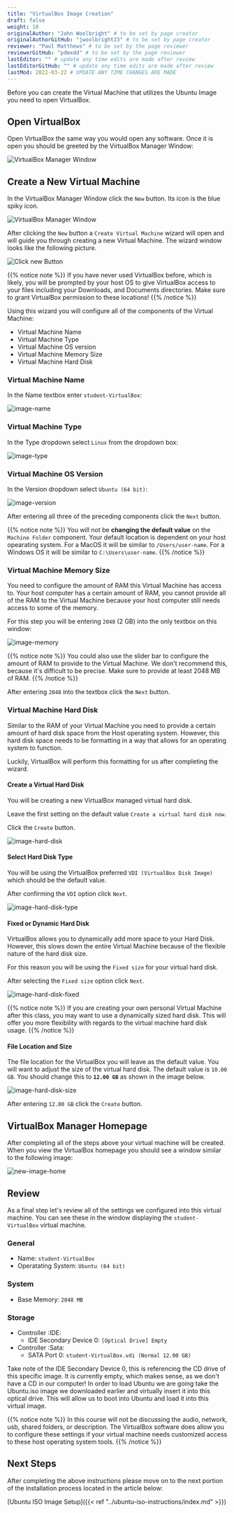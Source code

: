 ```yaml
---
title: "VirtualBox Image Creation"
draft: false
weight: 10
originalAuthor: "John Woolbright" # to be set by page creator
originalAuthorGitHub: "jwoolbright23" # to be set by page creator
reviewer: "Paul Matthews" # to be set by the page reviewer
reviewerGitHub: "pdmxdd" # to be set by the page reviewer
lastEditor: "" # update any time edits are made after review
lastEditorGitHub: "" # update any time edits are made after review
lastMod: 2022-03-22 # UPDATE ANY TIME CHANGES ARE MADE
---
```


Before you can create the Virtual Machine that utilizes the Ubuntu Image you need to open VirtualBox.

## Open VirtualBox

Open VirtualBox the same way you would open any software. Once it is open you should be greeted by the VirtualBox Manager Window:

![VirtualBox Manager Window](pictures/virtualbox-home.png?classes=border)

## Create a New Virtual Machine

In the VirtualBox Manager Window click the `New` button. Its icon is the blue spiky icon.

![VirtualBox Manager Window](pictures/virtualbox-home.png?classes=border)

After clicking the `New` button a `Create Virtual Machine` wizard will open and will guide you through creating a new Virtual Machine. The wizard window looks like the following picture.

![Click new Button](pictures/click-new-button.png?classes=border)

{{% notice note %}}
If you have never used VirtualBox before, which is likely, you will be prompted by your host OS to give VirtualBox access to your files including your Downloads, and Documents directories.
Make sure to grant VirtualBox permission to these locations!
{{% /notice %}}

Using this wizard you will configure all of the components of the Virtual Machine:

- Virtual Machine Name
- Virtual Machine Type
- Virtual Machine OS version
- Virtual Machine Memory Size
- Virtual Machine Hard Disk

### Virtual Machine Name

In the Name textbox enter `student-VirtualBox`:

![image-name](pictures/image-name.png?classes=border)

### Virtual Machine Type

In the Type dropdown select `Linux` from the dropdown box:

![image-type](pictures/image-type.png?classes=border)

### Virtual Machine OS Version

In the Version dropdown select `Ubuntu (64 bit)`:

![image-version](pictures/image-version.png?classes=border)

After entering all three of the preceding components click the `Next` button.

{{% notice note %}}
You will not be **changing the default value** on the `Machine Folder` component. Your default location is dependent on your host opearating system. For a MacOS it will be similar to `/Users/user-name`. For a Windows OS it will be similar to `C:\Users\user-name`.
{{% /notice %}}


### Virtual Machine Memory Size

You need to configure the amount of RAM this Virtual Machine has access to. Your host computer has a certain amount of RAM, you cannot provide all of the RAM to the Virtual Machine because your host computer still needs access to some of the memory.

For this step you will be entering `2048` (2 GB) into the only textbox on this window:

![image-memory](pictures/image-memory.png?classes=border)

{{% notice note %}}
You could also use the slider bar to configure the amount of RAM to provide to the Virtual Machine. We don't recommend this, because it's difficult to be precise. Make sure to provide at least 2048 MB of RAM.
{{% /notice %}}

After entering `2048` into the textbox click the `Next` button.

### Virtual Machine Hard Disk

Similar to the RAM of your Virtual Machine you need to provide a certain amount of hard disk space from the Host operating system. However, this hard disk space needs to be formatting in a way that allows for an operating system to function.

Luckily, VirtualBox will perform this formatting for us after completing the wizard.

#### Create a Virtual Hard Disk

You will be creating a new VirtualBox managed virtual hard disk.

Leave the first setting on the default value `Create a virtual hard disk now`.

Click the `Create` button.

![image-hard-disk](pictures/image-hard-disk.png?classes=border)


#### Select Hard Disk Type

You will be using the VirtualBox preferred `VDI (VirtualBox Disk Image)` which should be the default value.

After confirming the `VDI` option click `Next`.

![image-hard-disk-type](pictures/image-hard-disk-type.png?classes=border)

#### Fixed or Dynamic Hard Disk

VirtualBox allows you to dynamically add more space to your Hard Disk. However, this slows down the entire Virtual Machine because of the flexible nature of the hard disk size.

For this reason you will be using the `Fixed size` for your virtual hard disk.

After selecting the `Fixed size` option click `Next`.

![image-hard-disk-fixed](pictures/image-hard-disk-fixed.png?classes=border)

{{% notice note %}}
If you are creating your own personal Virtual Machine after this class, you may want to use a dynamically sized hard disk. This will offer you more flexibility with regards to the virtual machine hard disk usage.
{{% /notice %}}

#### File Location and Size

The file location for the VirtualBox you will leave as the default value. You will want to adjust the size of the virtual hard disk. The default value is `10.00 GB`. You should change this to **`12.00 GB`** as shown in the image below.

![image-hard-disk-size](pictures/image-disk-size.png?classes=border)

After entering `12.00 GB` click the `Create` button.

## VirtualBox Manager Homepage

After completing all of the steps above your virtual machine will be created. When you view the VirtualBox homepage you should see a window similar to the following image:

![new-image-home](pictures/new-image-home.png?classes=border)


## Review

As a final step let's review all of the settings we configured into this virtual machine. You can see these in the window displaying the `student-VirtualBox` virtual machine.

### General

- Name: `student-VirtualBox`
- Operatating System: `Ubuntu (64 bit)`

### System

- Base Memory: `2048 MB`

### Storage

- Controller :IDE:
  - IDE Secondary Device 0: `[Optical Drive] Empty`
- Controller :Sata: 
  - SATA Port 0: `student-VirtualBox.vdi (Normal 12.00 GB)`

Take note of the IDE Secondary Device 0, this is referencing the CD drive of this specific image. It is currently empty, which makes sense, as we don't have a CD in our computer! In order to load Ubuntu we are going take the Ubuntu.iso image we downloaded earlier and virtually insert it into this optical drive. This will allow us to boot into Ubuntu and load it into this virtual image.

{{% notice note %}}
In this course will not be discussing the audio, network, usb, shared folders, or description. The VirtualBox software does allow you to configure these settings if your virtual machine needs customized access to these host operating system tools.
{{% /notice %}}

## Next Steps

After completing the above instructions please move on to the next portion of the installation process located in the article below:

[Ubuntu ISO Image Setup]({{< ref "../ubuntu-iso-instructions/index.md" >}})